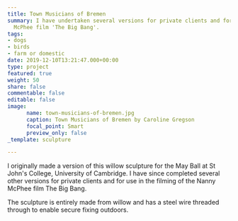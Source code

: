 ```yaml
---
title: Town Musicians of Bremen
summary: I have undertaken several versions for private clients and for the Nanny
  McPhee film 'The Big Bang'.
tags:
- dogs
- birds
- farm or domestic
date: 2019-12-10T13:21:47.000+00:00
type: project
featured: true
weight: 50
share: false
commentable: false
editable: false
image:
      name: town-musicians-of-bremen.jpg
      caption: Town Musicians of Bremen by Caroline Gregson
      focal_point: Smart
      preview_only: false
_template: sculpture

---
```

I originally made a version of this willow sculpture for the May Ball at St John's College, University of Cambridge. 
I have since completed several other versions for private clients and for use in the 
filming of the Nanny McPhee film The Big Bang.

The sculpture is entirely made from willow and has a steel wire threaded through to enable secure fixing outdoors.